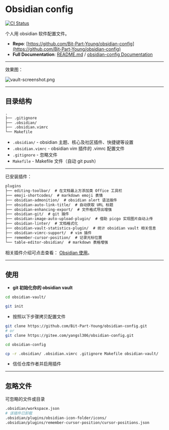 # Obsidian config

[![CI Status](https://github.com/Bit-Part-Young/obsidian-config/actions/workflows/mkdocs-deploy.yml/badge.svg)](https://github.com/Bit-Part-Young/obsidian-config/actions/workflows/mkdocs-deploy.yml)

个人用 obsidian 软件配置文件。

- **Repo**: [https://github.com/Bit-Part-Young/obsidian-config](https://github.com/Bit-Part-Young/obsidian-config)
- **Full Documentation**: [README.md](https://github.com/Bit-Part-Young/obsidian-config) / [obsidian-config Documentation](https://seekanotherland.xyz/obsidian-config/)


---

效果图：

![vault-screenshot.png](https://cdn.jsdelivr.net/gh/Bit-Part-Young/BTY-imgs/images/202312120853566.png)

<!-- ![vault-screenshot.png](./assets/vault-screenshot.png) -->

---

## 目录结构

```txt
.
├── .gitignore
├── .obsidian/
├── .obsidian.vimrc
└── Makefile
```

- `.obsidian/` - obsidian 主题、核心及社区插件、快捷键等设置
- `.obsidian.vimrc` - obsidian vim 插件的 .vimrc 配置文件
- `.gitignore` - 忽略文件
- `Makefile` - Makefile 文件（自动 git push）

---

已安装插件：

```txt
plugins
├── editing-toolbar/  # 在文档最上方添加类 Office 工具栏
├── emoji-shortcodes/  # markdown emoji 表情
├── obsidian-admonition/  # obsidian alert 语法插件 
├── obsidian-auto-link-title/  # 自动获取 URL 标题
├── obsidian-enhancing-export/  # 文件格式导出增强
├── obsidian-git/  # git 插件
├── obsidian-image-auto-upload-plugin/  # 借助 picgo 实现图片自动上传
├── obsidian-linter/  # 文档格式化
├── obsidian-vault-statistics-plugin/  # 统计 obsidian vault 相关信息
├── obsidian-vimrc-support/  # vim 插件
├── remember-cursor-position/  # 记录光标位置
└── table-editor-obsidian/  # markdown 表格增强
```

相关插件介绍可点击查看： [Obsidian 使用](https://seekanotherland.xyz/hexo-demo/posts/4661.html)。

---

## 使用

- **git 初始化你的 obsidian vault**

```bash
cd obsidian-vault/

git init
```

- 按照以下步骤拷贝配置文件

```bash
git clone https://github.com/Bit-Part-Young/obsidian-config.git
# or
git clone https://gitee.com/yangsl306/obsidian-config.git

cd obsidian-config

cp -r .obsidian/ .obsidian.vimrc .gitignore Makefile obsidian-vault/
```

- 信任仓库作者并启用插件

---

## 忽略文件

可忽略的文件或目录

```bash
.obsidian/workspace.json
# 该插件已卸载
.obsidian/plugins/obsidian-icon-folder/icons/
.obsidian/plugins/remember-cursor-position/cursor-positions.json
```
